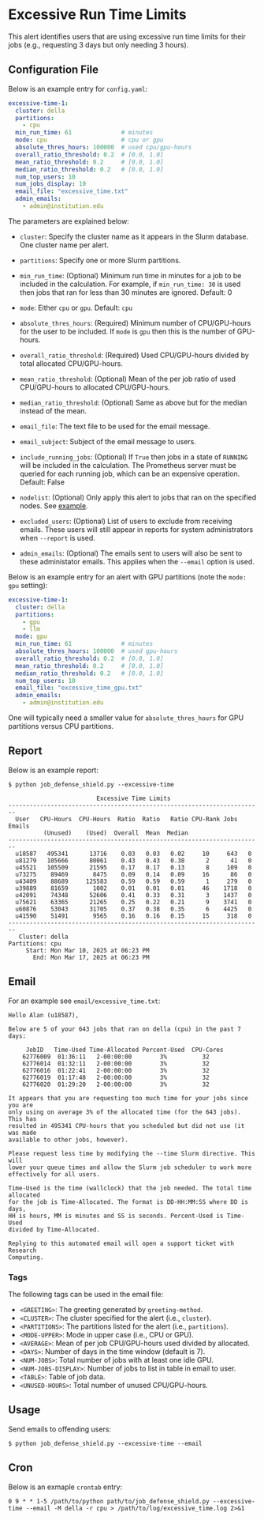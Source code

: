 # Excessive Run Time Limits

This alert identifies users that are using excessive run time limits for their jobs (e.g., requesting 3 days but only needing 3 hours).

## Configuration File

Below is an example entry for `config.yaml`:

```yaml
excessive-time-1:
  cluster: della
  partitions:
    - cpu
  min_run_time: 61              # minutes
  mode: cpu                     # cpu or gpu
  absolute_thres_hours: 100000  # used cpu/gpu-hours
  overall_ratio_threshold: 0.2  # [0.0, 1.0]
  mean_ratio_threshold: 0.2     # [0.0, 1.0]
  median_ratio_threshold: 0.2   # [0.0, 1.0]
  num_top_users: 10
  num_jobs_display: 10
  email_file: "excessive_time.txt"
  admin_emails:
    - admin@institution.edu
```

The parameters are explained below:

- `cluster`: Specify the cluster name as it appears in the Slurm database. One cluster name
per alert.

- `partitions`: Specify one or more Slurm partitions.

- `min_run_time`: (Optional) Minimum run time in minutes for a job to be included in the calculation. For example, if `min_run_time: 30` is used then jobs that ran for less than 30 minutes are ignored. Default: 0

- `mode`: Either `cpu` or `gpu`. Default: `cpu`

- `absolute_thres_hours`: (Required) Minimum number of CPU/GPU-hours for the user to be included. If `mode` is `gpu` then this is the number of GPU-hours.

- `overall_ratio_threshold`: (Required) Used CPU/GPU-hours divided by total allocated CPU/GPU-hours.

- `mean_ratio_threshold`: (Optional) Mean of the per job ratio of used CPU/GPU-hours to allocated CPU/GPU-hours.

- `median_ratio_threshold`: (Optional) Same as above but for the median instead of the mean.

- `email_file`: The text file to be used for the email message.

- `email_subject`: Subject of the email message to users.

- `include_running_jobs`: (Optional) If `True` then jobs in a state of `RUNNING` will be included in the calculation. The Prometheus server must be queried for each running job, which can be an expensive operation. Default: False

- `nodelist`: (Optional) Only apply this alert to jobs that ran on the specified nodes. See [example](../nodelist.md).

- `excluded_users`: (Optional) List of users to exclude from receiving emails. These users will still appear
in reports for system administrators when `--report` is used.

- `admin_emails`: (Optional) The emails sent to users will also be sent to these administator emails. This applies
when the `--email` option is used.

Below is an example entry for an alert with GPU partitions (note the `mode: gpu` setting):

```yaml
excessive-time-1:
  cluster: della
  partitions:
    - gpu
    - llm
  mode: gpu
  min_run_time: 61              # minutes
  absolute_thres_hours: 100000  # used gpu-hours
  overall_ratio_threshold: 0.2  # [0.0, 1.0]
  mean_ratio_threshold: 0.2     # [0.0, 1.0]
  median_ratio_threshold: 0.2   # [0.0, 1.0]
  num_top_users: 10
  email_file: "excessive_time_gpu.txt"
  admin_emails:
    - admin@institution.edu
```

One will typically need a smaller value for `absolute_thres_hours` for GPU partitions versus CPU partitions.

## Report

Below is an example report:

```
$ python job_defense_shield.py --excessive-time

                         Excessive Time Limits                          
------------------------------------------------------------------------
  User   CPU-Hours  CPU-Hours  Ratio  Ratio   Ratio CPU-Rank Jobs Emails
          (Unused)    (Used)  Overall  Mean  Median
------------------------------------------------------------------------
  u18587   495341      13716    0.03   0.03   0.02     10     643   0
  u81279   105666      80061    0.43   0.43   0.38      2      41   0
  u45521   105509      21595    0.17   0.17   0.13      8     109   0
  u73275    89469       8475    0.09   0.14   0.09     16      86   0
  u43409    88689     125583    0.59   0.59   0.59      1     279   0
  u39889    81659       1002    0.01   0.01   0.01     46    1718   0
  u42091    74348      52606    0.41   0.33   0.31      3    1437   0
  u75621    63365      21265    0.25   0.22   0.21      9    3741   0
  u60876    53043      31705    0.37   0.38   0.35      6    4425   0
  u41590    51491       9565    0.16   0.16   0.15     15     318   0
------------------------------------------------------------------------
   Cluster: della
Partitions: cpu
     Start: Mon Mar 10, 2025 at 06:23 PM
       End: Mon Mar 17, 2025 at 06:23 PM

```

## Email

For an example see `email/excessive_time.txt`:

```
Hello Alan (u18587),

Below are 5 of your 643 jobs that ran on della (cpu) in the past 7 days:

     JobID   Time-Used Time-Allocated Percent-Used  CPU-Cores
    62776009  01:36:11   2-00:00:00        3%          32    
    62776014  01:32:11   2-00:00:00        3%          32    
    62776016  01:22:41   2-00:00:00        3%          32    
    62776019  01:17:48   2-00:00:00        3%          32    
    62776020  01:29:20   2-00:00:00        3%          32    

It appears that you are requesting too much time for your jobs since you are
only using on average 3% of the allocated time (for the 643 jobs). This has
resulted in 495341 CPU-hours that you scheduled but did not use (it was made
available to other jobs, however).

Please request less time by modifying the --time Slurm directive. This will
lower your queue times and allow the Slurm job scheduler to work more
effectively for all users.

Time-Used is the time (wallclock) that the job needed. The total time allocated
for the job is Time-Allocated. The format is DD-HH:MM:SS where DD is days,
HH is hours, MM is minutes and SS is seconds. Percent-Used is Time-Used
divided by Time-Allocated.

Replying to this automated email will open a support ticket with Research
Computing.
```

### Tags

The following tags can be used in the email file:

- `<GREETING>`: The greeting generated by `greeting-method`.
- `<CLUSTER>`: The cluster specified for the alert (i.e., `cluster`).
- `<PARTITIONS>`: The partitions listed for the alert (i.e., `partitions`).
- `<MODE-UPPER>`: Mode in upper case (i.e., CPU or GPU).
- `<AVERAGE>`: Mean of per job CPU/GPU-hours used divided by allocated.
- `<DAYS>`: Number of days in the time window (default is 7).
- `<NUM-JOBS>`: Total number of jobs with at least one idle GPU.
- `<NUM-JOBS-DISPLAY>`: Number of jobs to list in table in email to user.
- `<TABLE>`: Table of job data.
- `<UNUSED-HOURS>`: Total number of unused CPU/GPU-hours.

## Usage

Send emails to offending users:

```
$ python job_defense_shield.py --excessive-time --email
```

## Cron

Below is an exmaple `crontab` entry:

```
0 9 * * 1-5 /path/to/python path/to/job_defense_shield.py --excessive-time --email -M della -r cpu > /path/to/log/excessive_time.log 2>&1
```
